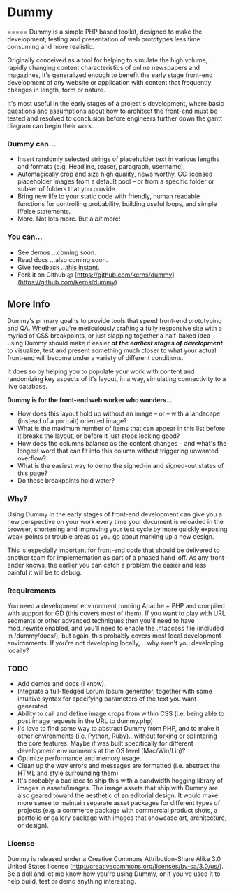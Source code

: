 # Dummy
=====
Dummy is a simple PHP based toolkit, designed to make the development, testing and presentation of web prototypes less time consuming and more realistic.

Originally conceived as a tool for helping to simulate the high volume, rapidly changing content characteristics of online newspapers and magazines, it's generalized enough to benefit the early stage front-end development of any website or application with content that frequently changes in length, form or nature.

It's most useful in the early stages of a project's development, where basic questions and assumptions about how to architect the front-end must be tested and resolved to conclusion before engineers further down the gantt diagram can begin their work.

### Dummy can…
+ Insert randomly selected strings of placeholder text in various lengths and formats (e.g. Headline, teaser, paragraph, username).
+ Automagically crop and size high quality, news worthy, CC licensed placeholder images from a default pool – or from a specific folder or subset of folders that you provide.
+ Bring new life to your static code with friendly, human readable functions for controlling probability, building useful loops, and simple if/else statements.
+ More. Not lots more. But a _bit_ more!

### You can…
+ See demos …coming soon.
+ Read docs …also coming soon.
+ Give feedback …[this instant](http://twitter.com/kerns).
+ Fork it on Github @ [https://github.com/kerns/dummy](https://github.com/kerns/dummy)

## More Info
Dummy's primary goal is to provide tools that speed front-end prototyping and QA. Whether you're meticulously crafting a fully responsive site with a myriad of CSS breakpoints, or just slapping together a half-baked idea – using Dummy should make it easier _**at the earliest stages of development**_ to visualize, test and present something much closer to what your actual front-end will become under a variety of different conditions.

It does so by helping you to populate your work with content and randomizing key aspects of it's layout, in a way, simulating connectivity to a live database.

**Dummy is for the front-end web worker who wonders…**

+ How does this layout hold up without an image – or – with a landscape (instead of a portrait) oriented image?
+ What is the maximum number of items that can appear in this list before it breaks the layout, or before it just stops looking good?
+ How does the columns balance as the content changes – and what's the longest word that can fit into this column without triggering unwanted overflow?
+ What is the easiest way to demo the signed-in and signed-out states of this page?
+ Do these breakpoints hold water?

### Why?
Using Dummy in the early stages of front-end development can give you a new perspective on your work every time your document is reloaded in the browser, shortening and improving your test cycle by more quickly exposing weak-points or trouble areas as you go about marking up a new design.

This is especially important for front-end code that should be delivered to another team for implementation as part of a phased hand-off. As any front-ender knows, the earlier you can catch a problem the easier and less painful it will be to debug.

### Requirements
You need a development environment running Apache + PHP and compiled with support for GD (this covers most of them). If you want to play with URL segments or other advanced techniques then you'll need to have mod_rewrite enabled, and you'll need to enable the .htaccess file (included in /dummy/docs/), but again, this probably covers most local development environments. If you're not developing locally, …why aren't you developing locally?

### TODO
+ Add demos and docs (I know).
+ Integrate a full-fledged Lorum Ipsum generator, together with some intuitive syntax for specifying parameters of the text you want generated.
+ Ability to call and define image crops from within CSS (i.e. being able to post image requests in the URL to dummy.php)
+ I'd love to find some way to abstract Dummy from PHP, and to make it other environments (i.e. Python, Ruby)…without forking or splintering the core features. Maybe if was built specifically for different development environments at the OS level (Mac/Win/Lin)?
+ Optimize performance and memory usage.
+ Clean up the way errors and messages are formatted (i.e. abstract the HTML and style surrounding them)
+ It's probably a bad idea to ship this with a bandwidth hogging library of images in assets/images. The image assets that ship with Dummy are also geared toward the aesthetic of an editorial design. It would make more sense to maintain separate asset packages for different types of projects (e.g. a commerce package with commercial product shots, a portfolio or gallery package with images that showcase art, architecture, or design).

### License
Dummy is released under a Creative Commons Attribution-Share Alike 3.0 United States license (http://creativecommons.org/licenses/by-sa/3.0/us/). Be a doll and let me know how you're using Dummy, or if you've used it to help build, test or demo anything interesting.